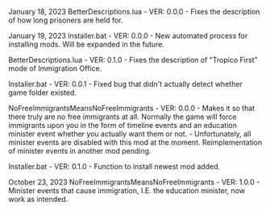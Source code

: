 January 18, 2023
BetterDescriptions.lua - VER: 0.0.0
    - Fixes the description of how long prisoners are held for.

January 19, 2023
Installer.bat - VER: 0.0.0
    - New automated process for installing mods. Will be expanded in the future.

BetterDescriptions.lua - VER: 0.1.0
    - Fixes the description of "Tropico First" mode of Immigration Office.

Installer.bat - VER: 0.0.1
    - Fixed bug that didn't actually detect whether game folder existed.

NoFreeImmigrantsMeansNoFreeImmigrants - VER: 0.0.0
    - Makes it so that there truly are no free immigrants at all. Normally the 
      game will force immigrants upon you in the form of timeline events and an
      education minister event whether you actually want them or not.
    - Unfortunately, all minister events are disabled with this mod at the moment.
      Reimplementation of minister events in another mod pending.

Installer.bat - VER: 0.1.0
    - Function to install newest mod added.

October 23, 2023
NoFreeImmigrantsMeansNoFreeImmigrants - VER: 1.0.0
    - Minister events that cause immigration, I.E. the education minister, now
      work as intended.